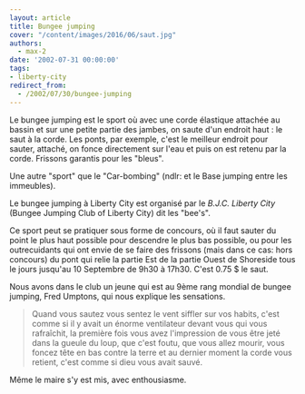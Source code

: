 ```yaml
---
layout: article
title: Bungee jumping
cover: "/content/images/2016/06/saut.jpg"
authors:
  - max-2
date: '2002-07-31 00:00:00'
tags:
- liberty-city
redirect_from:
  - /2002/07/30/bungee-jumping
---
```


Le bungee jumping est le sport où avec une corde élastique attachée au bassin et sur une petite partie des jambes, on saute d'un endroit haut : le saut à la corde. Les ponts, par exemple, c'est le meilleur endroit pour sauter, attaché, on fonce directement sur l'eau et puis on est retenu par la corde. Frissons garantis pour les "bleus".

Une autre "sport" que le "Car-bombing" (ndlr: et le Base jumping entre les immeubles).

Le bungee jumping à Liberty City est organisé par le _B.J.C. Liberty City_ (Bungee Jumping Club of Liberty City) dit les "bee's".

Ce sport peut se pratiquer sous forme de concours, où il faut sauter du point le plus haut possible pour descendre le plus bas possible, ou pour les outrecuidants qui ont envie de se faire des frissons (mais dans ce cas: hors concours) du pont qui relie la partie Est de la partie Ouest de Shoreside tous le jours jusqu'au 10 Septembre de 9h30 à 17h30. C'est 0.75 $ le saut.

Nous avons dans le club un jeune qui est au 9ème rang mondial de bungee jumping, Fred Umptons, qui nous explique les sensations.

> Quand vous sautez vous sentez le vent siffler sur vos habits, c'est comme si il y avait un énorme ventilateur devant vous qui vous rafraîchit, la première fois vous avez l'impression de vous être jeté dans la gueule du loup, que c'est foutu, que vous allez mourir, vous foncez tête en bas contre la terre et au dernier moment la corde vous retient, c'est comme si dieu vous avait sauvé.

Même le maire s'y est mis, avec enthousiasme.